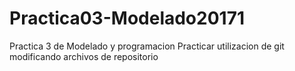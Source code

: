 # Practica03-Modelado20171
Practica 3 de Modelado y programacion
Practicar utilizacion de git modificando archivos de repositorio
